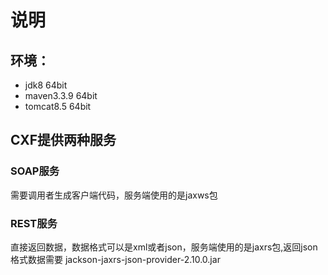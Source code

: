 # 说明
## 环境：
- jdk8 64bit
- maven3.3.9 64bit
- tomcat8.5 64bit

## CXF提供两种服务
### SOAP服务
需要调用者生成客户端代码，服务端使用的是jaxws包
### REST服务
直接返回数据，数据格式可以是xml或者json，服务端使用的是jaxrs包,返回json格式数据需要 jackson-jaxrs-json-provider-2.10.0.jar
